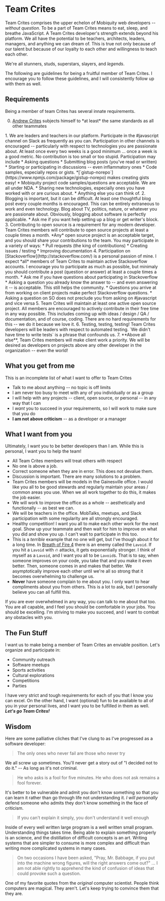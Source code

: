 # Team Crites

Team Crites comprises the upper echelon of Mobiquity web developers -- *without question*.  To be a part of Team Crites means to eat, sleep, and breathe JavaScript.  A Team Crites developer's strength extends beyond his platform. We all have the potential to be teachers, architects, leaders, managers, and anything we can dream of. This is true not only because of our talent but because of our loyalty to each other and willingness to teach each other.

We're all stunners, studs, superstars, slayers, and *legends*.

The following are guidelines for being a fruitful member of Team Crites. I encourage you to follow these guidelines, and I will consistently follow up with them as well.

## Requirements

Being a member of team Crites has several innate requirements.

<ol start=0>
<li><a href=https://github.com/ajcrites>Andrew Crites</a> subjects himself to *at least* the same standards as all other teammates</li></ol>
1. We are leaders and teachers in our platform.  Participate in the #javascript channel on Slack as frequently as you can. Participation in other channels is encouraged -- particularly with respect to technologies you are passionate about. At least once every two weeks is a good minimum ... once a week is a good metric.  No contribution is too small or too stupid. Participation may include
 * Asking questions
 * Submitting blog posts (you've read or written)
 * Starting or participating in discussions -- even inflammatory ones
 * Code samples, especially repos or gists.
  *[`gistup-norepo`](https://www.npmjs.com/package/gistup-norepo) makes creating gists easy!
  * Mobiquity project code samples/questions are acceptable. We are all under NDA.
 * Sharing new technologies, especially ones you have worked with or are curious about.
 * Anything else you can think of.
2. Blogging is important, but it can be difficult.  At least one thoughtful blog post every couple months is encouraged.  This can be entirely extraneous to work and even technology.  Blog about TV, politics, nature, or whatever you are passionate about. Obviously, blogging about software is perfectly applicable.
 * Ask me if you want help setting up a blog or get writer's block.
3. Contributing to open source is a requirement for any modern developer. Team Crites members will contribute to open source projects at least a couple times a month. *Any* open source project is an acceptable target, and you should share your contributions to the team. You may participate in a variety of ways:
 * Pull requests (the king of contributions)
 * Creating issues / testing
 * Improving documentation
4. Participation on [Stackoverflow](http://stackoverflow.com/) is a personal passion of mine. I expect *all* members of Team Crites to maintain active Stackoverflow accounts.  I encourage you to participate as much as possible, but minimaly you should contribute a post (question or answer) at least a couple times a month.
 * Ask me if you have questions about participating in Stackoverflow
 * Asking a question you already know the answer to -- and even answering it -- is acceptable.  This still helps the community.
 * Questions you arrive at from working on client projects make perfect Stackoverflow questions.
 * Asking a question on SO does not preclude you from asking on #javascript and vice versa
5. Team Crites will maintain at least one active open source project. All members are encouraged to actively contribute in their free time in any way possible. This includes coming up with ideas / design / QA / documentation, and of course, coding. There are no hard requirements for this -- we do it because we love it.
6. Testing, testing, testing! Team Crites developers will be leaders with respect to automated testing. `We didn't have time to write tests` is a phrase that confounds us.
7. **Above all else**, Team Crites members will make client work a priority. We will be desired as developers on projects above any other developer in the organization -- even the world!

## What you get from me

This is an incomplete list of what I want to offer to Team Crites

* Talk to me about anything -- no topic is off limits
 * I am never too busy to meet with any of you individually or as a group
* I will help with any projects -- client, open source, or personal -- in any way that I can
* I *want* you to succeed in your requirements, so I will work to make sure that you do
* **I am not above criticism** -- as a developer or a manager

## What I want from you

Ultimately, I want you to be better developers than I am. While this is personal, I want you to help the team!

* All Team Crites members will treat others with respect
 * No one is above a job.
 * Correct someone when they are in error. This does not devalue them.
 * Discussion is important. There are many solutions to a problem.
* Team Crites members will be models in the Gainesville office. I would like you all to be good stewards and regularly maintain your areas / common areas you use. When we all work together to do this, it makes the job easier.
* We will work to improve the office as a whole -- aesthetically and functionally -- as best we can.
* We will be teachers in the office. MobTalks, meetups, and Slack participation with some regularity are all strongly encouraged.
* Healthy competition! I want you all to make each other work for the next goal. Show up your teammate and then wait for him to improve on what you did and show you up. I can't wait to participate in this too.
 * This is a *terrible* example that no one will get, but I've though about it for a long time. In [Breath of Fire 4](https://en.wikipedia.org/wiki/Breath_of_Fire_IV) there is an enemy called the `Lavoid`. If you hit a `Lavoid` with :fire: attacks, it gets exponentially stronger. I think of myself as a `Lavoid`, and I want you all to be `Lavoid`s.  That is to say, when someone improves on your code, you take that and you make it even better. Then, someone comes in and makes that better. We asymptotically improve each other until we're all so strong that it becomes overwhelming to challenge us.
* **Never** have someone complain to me about you. I only want to hear compliments about you from others. This is a lot to ask, but I personally believe you can all fulfill this.

If you are ever overwhelmed in any way, you can talk to me about that too. You are all capable, and I feel you should be comfortable in your jobs. You should be excelling. I'm striving to make you succeed, and I want to combat any obstacles with you.

## The Fun Stuff

I want us to make being a member of Team Crites an enviable position. Let's organize and participate in:

* Community outreach
* Software meetups
* Sports activities
* Cultural explorations
* Competitions
* Parties

I have very strict and tough requirements for each of you that I know you can excel. On the other hand, I want (optional) fun to be available to all of you in your personal lives, and I want you to be fulfilled in them as well. ***Let's go Team Crites!***

## Wisdom

Here are some palliative cliches that I've clung to as I've progressed as a software developer:

> The only ones who never fail are those who never try

We all screw up sometimes. You'll never get a story out of "I decided not to do it." -- As long as it's not criminal.

> He who asks is a fool for five minutes.  He who does not ask remains a fool forever.

It's better to be vulnerable and admit you don't know something so that you can learn it rather than go through life not understanding it. *I will personally* defend someone who admits they don't know something in the face of criticism.

> If you can't explain it simply, you don't understand it well enough

Inside of every well written large program is a well written small program. Understanding things takes time. Being able to explain something properly is an science, and the distillation of difficult concepts is an art. Writing  systems that are simpler to consume is more complex and difficult than writing more complicated systems in many cases.

> On two occasions I have been asked, "Pray, Mr. Babbage, if you put into the machine wrong figures, will the right answers come out?" ... I am not able rightly to apprehend the kind of confusion of ideas that could provoke such a question.

One of my favorite quotes from the *original* computer scientist. People think computers are magical. They aren't. Let's keep trying to convince them that they are.
